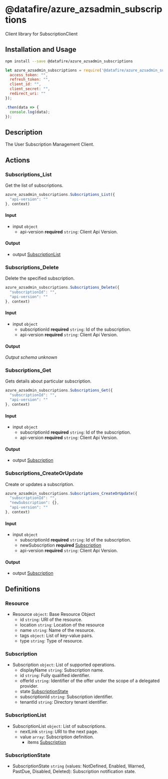# @datafire/azure_azsadmin_subscriptions

Client library for SubscriptionClient

## Installation and Usage
```bash
npm install --save @datafire/azure_azsadmin_subscriptions
```
```js
let azure_azsadmin_subscriptions = require('@datafire/azure_azsadmin_subscriptions').create({
  access_token: "",
  refresh_token: "",
  client_id: "",
  client_secret: "",
  redirect_uri: ""
});

.then(data => {
  console.log(data);
});
```

## Description

The User Subscription Management Client.

## Actions

### Subscriptions_List
Get the list of subscriptions.


```js
azure_azsadmin_subscriptions.Subscriptions_List({
  "api-version": ""
}, context)
```

#### Input
* input `object`
  * api-version **required** `string`: Client Api Version.

#### Output
* output [SubscriptionList](#subscriptionlist)

### Subscriptions_Delete
Delete the specified subscription.


```js
azure_azsadmin_subscriptions.Subscriptions_Delete({
  "subscriptionId": "",
  "api-version": ""
}, context)
```

#### Input
* input `object`
  * subscriptionId **required** `string`: Id of the subscription.
  * api-version **required** `string`: Client Api Version.

#### Output
*Output schema unknown*

### Subscriptions_Get
Gets details about particular subscription.


```js
azure_azsadmin_subscriptions.Subscriptions_Get({
  "subscriptionId": "",
  "api-version": ""
}, context)
```

#### Input
* input `object`
  * subscriptionId **required** `string`: Id of the subscription.
  * api-version **required** `string`: Client Api Version.

#### Output
* output [Subscription](#subscription)

### Subscriptions_CreateOrUpdate
Create or updates a subscription.


```js
azure_azsadmin_subscriptions.Subscriptions_CreateOrUpdate({
  "subscriptionId": "",
  "newSubscription": {},
  "api-version": ""
}, context)
```

#### Input
* input `object`
  * subscriptionId **required** `string`: Id of the subscription.
  * newSubscription **required** [Subscription](#subscription)
  * api-version **required** `string`: Client Api Version.

#### Output
* output [Subscription](#subscription)



## Definitions

### Resource
* Resource `object`: Base Resource Object
  * id `string`: URI of the resource.
  * location `string`: Location of the resource
  * name `string`: Name of the resource.
  * tags `object`: List of key-value pairs.
  * type `string`: Type of resource.

### Subscription
* Subscription `object`: List of supported operations.
  * displayName `string`: Subscription name.
  * id `string`: Fully qualified identifier.
  * offerId `string`: Identifier of the offer under the scope of a delegated provider.
  * state [SubscriptionState](#subscriptionstate)
  * subscriptionId `string`: Subscription identifier.
  * tenantId `string`: Directory tenant identifier.

### SubscriptionList
* SubscriptionList `object`: List of subscriptions.
  * nextLink `string`: URI to the next page.
  * value `array`: Subscription definition.
    * items [Subscription](#subscription)

### SubscriptionState
* SubscriptionState `string` (values: NotDefined, Enabled, Warned, PastDue, Disabled, Deleted): Subscription notification state.



